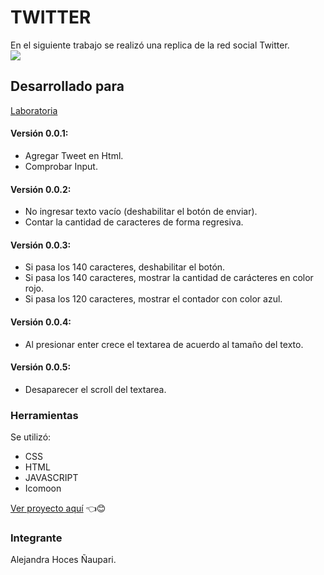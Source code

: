 # TWITTER  
En el siguiente trabajo se realizó una replica de la red social Twitter.  
![](PGFFLG2.png)  

## Desarrollado para 
[Laboratoria](http://laboratoria.la)

#### Versión 0.0.1:  
- Agregar Tweet en Html.  
- Comprobar Input.  

#### Versión 0.0.2:  
- No ingresar texto vacío (deshabilitar el botón de enviar).  
- Contar la cantidad de caracteres de forma regresiva.  

#### Versión 0.0.3:  
- Si pasa los 140 caracteres, deshabilitar el botón.  
- Si pasa los 140 caracteres, mostrar la cantidad de carácteres en color rojo.  
- Si pasa los 120 caracteres, mostrar el contador con color azul.  

#### Versión 0.0.4:  
- Al presionar enter crece el textarea de acuerdo al tamaño del texto.  

#### Versión 0.0.5:  
- Desaparecer el scroll del textarea.

### Herramientas  
Se utilizó:
- CSS  
- HTML  
- JAVASCRIPT  
- Icomoon  

[Ver proyecto aquí](https://alejandrahoces.github.io/twitter/)  👈😊

### Integrante  
Alejandra Hoces Ñaupari.
